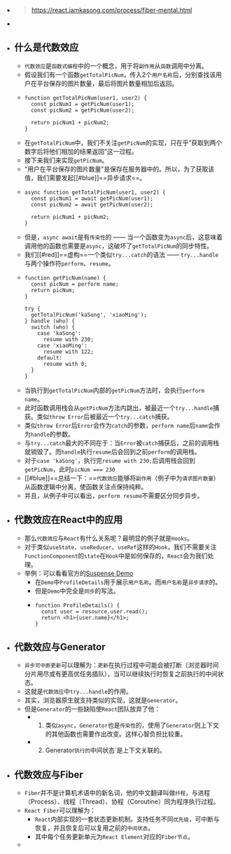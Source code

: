 - > https://react.iamkasong.com/process/fiber-mental.html
-
- ## 什么是代数效应
	- `代数效应`是`函数式编程`中的一个概念，用于将`副作用`从`函数`调用中分离。
	- 假设我们有一个函数`getTotalPicNum`，传入2个`用户名称`后，分别查找该用户在平台保存的图片数量，最后将图片数量相加后返回。
	- ```
	  function getTotalPicNum(user1, user2) {
	    const picNum1 = getPicNum(user1);
	    const picNum2 = getPicNum(user2);
	  
	    return picNum1 + picNum2;
	  }
	  ```
	- 在`getTotalPicNum`中，我们不关注`getPicNum`的实现，只在乎“获取到两个数字后将他们相加的结果返回”这一过程。
	- 接下来我们来实现`getPicNum`。
	- "用户在平台保存的图片数量"是保存在服务器中的。所以，为了获取该值，我们需要发起[[#blue]]==异步请求==。
	- ```
	  async function getTotalPicNum(user1, user2) {
	    const picNum1 = await getPicNum(user1);
	    const picNum2 = await getPicNum(user2);
	  
	    return picNum1 + picNum2;
	  }
	  ```
	- 但是，`async await`是有`传染性`的 —— 当一个函数变为`async`后，这意味着调用他的函数也需要是`async`，这破坏了`getTotalPicNum`的同步特性。
	- 我们[[#red]]==虚构==一个类似`try...catch`的语法 —— `try...handle`与两个操作符`perform`、`resume`。
	- ```
	  function getPicNum(name) {
	    const picNum = perform name;
	    return picNum;
	  }
	  
	  try {
	    getTotalPicNum('kaSong', 'xiaoMing');
	  } handle (who) {
	    switch (who) {
	      case 'kaSong':
	        resume with 230;
	      case 'xiaoMing':
	        resume with 122;
	      default:
	        resume with 0;
	    }
	  }
	  ```
	- 当执行到`getTotalPicNum`内部的`getPicNum`方法时，会执行`perform name`。
	- 此时函数调用栈会从`getPicNum`方法内跳出，被最近一个`try...handle`捕获。类似`throw Error`后被最近一个`try...catch`捕获。
	- 类似`throw Error`后`Error`会作为`catch`的参数，`perform name`后`name`会作为`handle`的参数。
	- 与`try...catch`最大的不同在于：当`Error`被`catch`捕获后，之前的调用栈就销毁了。而`handle`执行`resume`后会回到之前`perform`的调用栈。
	- 对于`case 'kaSong'`，执行完`resume with 230;`后调用栈会回到`getPicNum`，此时`picNum === 230`
	- [[#blue]]==总结一下：==`代数效应`能够将`副作用`（例子中为`请求图片数量`）从函数逻辑中分离，使函数关注点保持纯粹。
	- 并且，从例子中可以看出，`perform resume`不需要区分同步异步。
- ## 代数效应在React中的应用
	- 那么`代数效应`与`React`有什么关系呢？最明显的例子就是`Hooks`。
	- 对于类似`useState`、`useReducer`、`useRef`这样的`Hook`，我们不需要关注`FunctionComponent`的`state`在`Hook`中是如何保存的，`React`会为我们处理。
	- 举例：可以看看官方的[Suspense Demo](https://codesandbox.io/s/frosty-hermann-bztrp?file=/src/index.js:152-160)
		- 在`Demo`中`ProfileDetails`用于展示`用户名称`。而`用户名称`是`异步请求`的。
		- 但是`Demo`中完全是`同步`的写法。
		- ```
		  function ProfileDetails() {
		    const user = resource.user.read();
		    return <h1>{user.name}</h1>;
		  }
		  ```
- ## 代数效应与Generator
	- `异步可中断更新`可以理解为：`更新`在执行过程中可能会被打断（浏览器时间分片用尽或有更高优任务插队），当可以继续执行时恢复之前执行的中间状态。
	- 这就是`代数效应`中`try...handle`的作用。
	- 其实，浏览器原生就支持类似的实现，这就是`Generator`。
	- 但是`Generator`的一些缺陷使`React`团队放弃了他：
		- 1. 类似`async`，`Generator`也是`传染性`的，使用了`Generator`则上下文的其他函数也需要作出改变。这样心智负担比较重。
		- 2. Generator`执行的`中间状态`是上下文关联的。
- ## 代数效应与Fiber
	- `Fiber`并不是计算机术语中的新名词，他的中文翻译叫做`纤程`，与进程（Process）、线程（Thread）、协程（Coroutine）同为程序执行过程。
	- `React Fiber`可以理解为：
		- `React`内部实现的一套状态更新机制。支持任务不同`优先级`，可中断与恢复，并且恢复后可以复用之前的`中间状态`。
		- 其中每个任务更新单元为`React Element`对应的`Fiber节点`。
	-
